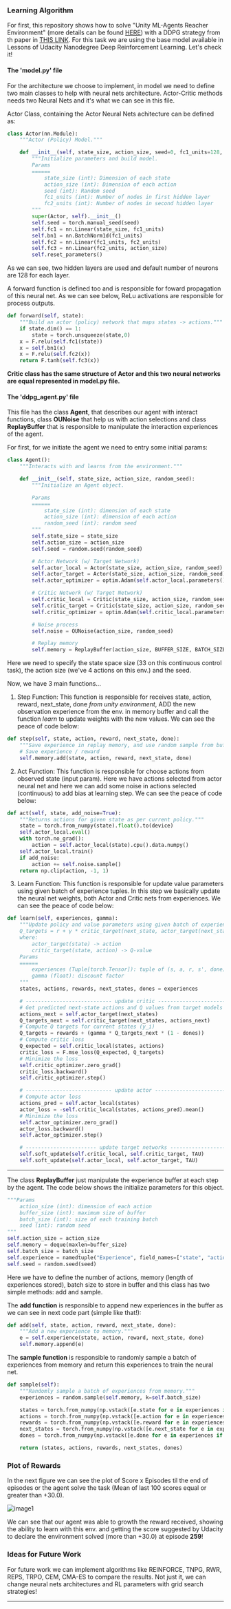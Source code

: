 [//]: # (Image References)

[image1]: results.png  "Results"

### Learning Algorithm

For first, this repository shows how to solve "Unity ML-Agents Reacher Environment" (more details can be found [HERE](https://github.com/Unity-Technologies/ml-agents/blob/main/docs/Learning-Environment-Examples.md#reacher)) with a DDPG strategy from th  paper in [THIS LINK](https://arxiv.org/abs/1509.02971). For this task we are using the base model available in Lessons of Udacity Nanodegree Deep Reinforcement Learning. Let's check it!

#### The 'model.py' file

For the architecture we choose to implement, in model we need to define two main classes to help with neural nets architecture. Actor-Critic methods needs two Neural Nets and it's what we can see in this file.

Actor Class, containing the Actor Neural Nets achitecture can be defined as:

```python
class Actor(nn.Module):
    """Actor (Policy) Model."""

    def __init__(self, state_size, action_size, seed=0, fc1_units=128, fc2_units=128):
        """Initialize parameters and build model.
        Params
        ======
            state_size (int): Dimension of each state
            action_size (int): Dimension of each action
            seed (int): Random seed
            fc1_units (int): Number of nodes in first hidden layer
            fc2_units (int): Number of nodes in second hidden layer
        """
        super(Actor, self).__init__()
        self.seed = torch.manual_seed(seed)
        self.fc1 = nn.Linear(state_size, fc1_units)
        self.bn1 = nn.BatchNorm1d(fc1_units)
        self.fc2 = nn.Linear(fc1_units, fc2_units)
        self.fc3 = nn.Linear(fc2_units, action_size)
        self.reset_parameters()

```

As we can see, two hidden layers are used and default number of neurons are 128 for each layer.

A forward function is defined too and is responsible for foward propagation of this neural net. As we can see below, ReLu activations are responsible for process outputs.

```python
def forward(self, state):
    """Build an actor (policy) network that maps states -> actions."""
    if state.dim() == 1:
        state = torch.unsqueeze(state,0)
    x = F.relu(self.fc1(state))
    x = self.bn1(x)
    x = F.relu(self.fc2(x))
    return F.tanh(self.fc3(x))
```
**Critic class has the same structure of Actor and this two neural networks are equal represented in model.py file.**

#### The 'ddpg_agent.py' file

This file has the class **Agent**, that describes our agent with interact functions, class **OUNoise** that help us with action selections and class **ReplayBuffer** that is responsible to manipulate the interaction experiences of the agent.

For first, for we initiate the agent we need to entry some initial params:

```python
class Agent():
    """Interacts with and learns from the environment."""

    def __init__(self, state_size, action_size, random_seed):
        """Initialize an Agent object.

        Params
        ======
            state_size (int): dimension of each state
            action_size (int): dimension of each action
            random_seed (int): random seed
        """
        self.state_size = state_size
        self.action_size = action_size
        self.seed = random.seed(random_seed)

        # Actor Network (w/ Target Network)
        self.actor_local = Actor(state_size, action_size, random_seed).to(device)
        self.actor_target = Actor(state_size, action_size, random_seed).to(device)
        self.actor_optimizer = optim.Adam(self.actor_local.parameters(), lr=LR_ACTOR)

        # Critic Network (w/ Target Network)
        self.critic_local = Critic(state_size, action_size, random_seed).to(device)
        self.critic_target = Critic(state_size, action_size, random_seed).to(device)
        self.critic_optimizer = optim.Adam(self.critic_local.parameters(), lr=LR_CRITIC, weight_decay=WEIGHT_DECAY)

        # Noise process
        self.noise = OUNoise(action_size, random_seed)

        # Replay memory
        self.memory = ReplayBuffer(action_size, BUFFER_SIZE, BATCH_SIZE, random_seed)

```

Here we need to specify the state space size (33 on this continuous control task), the action size (we've 4 actions on this env.) and the seed.

Now, we have 3 main functions...

1. Step Function: This function is responsible for receives state, action, reward, next_state, done *from unity environment*, ADD the new observation experience from the env. in memory buffer and call the function *learn* to update weights with the new values. We can see the peace of code below:

```python
def step(self, state, action, reward, next_state, done):
    """Save experience in replay memory, and use random sample from buffer to learn."""
    # Save experience / reward
    self.memory.add(state, action, reward, next_state, done)

```

2. Act Function: This function is responsible for choose actions from observed state (input param). Here we have actions selected from actor neural net and here we can add some noise in actions selected (continuous) to add bias at learning step.
We can see the peace of code below:

```python
def act(self, state, add_noise=True):
    """Returns actions for given state as per current policy."""
    state = torch.from_numpy(state).float().to(device)
    self.actor_local.eval()
    with torch.no_grad():
        action = self.actor_local(state).cpu().data.numpy()
    self.actor_local.train()
    if add_noise:
        action += self.noise.sample()
    return np.clip(action, -1, 1)
```

3. Learn Function: This function is responsible for update value parameters using given batch of experience tuples. In this step we basically update the neural net weights, both Actor and Critic nets from experiences.
We can see the peace of code below:

```python
def learn(self, experiences, gamma):
    """Update policy and value parameters using given batch of experience tuples.
    Q_targets = r + γ * critic_target(next_state, actor_target(next_state))
    where:
        actor_target(state) -> action
        critic_target(state, action) -> Q-value
    Params
    ======
        experiences (Tuple[torch.Tensor]): tuple of (s, a, r, s', done) tuples
        gamma (float): discount factor
    """
    states, actions, rewards, next_states, dones = experiences

    # ---------------------------- update critic ---------------------------- #
    # Get predicted next-state actions and Q values from target models
    actions_next = self.actor_target(next_states)
    Q_targets_next = self.critic_target(next_states, actions_next)
    # Compute Q targets for current states (y_i)
    Q_targets = rewards + (gamma * Q_targets_next * (1 - dones))
    # Compute critic loss
    Q_expected = self.critic_local(states, actions)
    critic_loss = F.mse_loss(Q_expected, Q_targets)
    # Minimize the loss
    self.critic_optimizer.zero_grad()
    critic_loss.backward()
    self.critic_optimizer.step()

    # ---------------------------- update actor ---------------------------- #
    # Compute actor loss
    actions_pred = self.actor_local(states)
    actor_loss = -self.critic_local(states, actions_pred).mean()
    # Minimize the loss
    self.actor_optimizer.zero_grad()
    actor_loss.backward()
    self.actor_optimizer.step()

    # ----------------------- update target networks ----------------------- #
    self.soft_update(self.critic_local, self.critic_target, TAU)
    self.soft_update(self.actor_local, self.actor_target, TAU)

```

---

The class **ReplayBuffer** just manipulate the experience buffer at each step by the agent. The code below shows the initialize parameters for this object.

```python
"""Params
    action_size (int): dimension of each action
    buffer_size (int): maximum size of buffer
    batch_size (int): size of each training batch
    seed (int): random seed
"""
self.action_size = action_size
self.memory = deque(maxlen=buffer_size)
self.batch_size = batch_size
self.experience = namedtuple("Experience", field_names=["state", "action", "reward", "next_state", "done"])
self.seed = random.seed(seed)    
```

Here we have to define the number of actions, memory (length of experiences stored), batch size to store in buffer and this class has two simple methods: add and sample.

The **add function** is responsible to append new experiences in the buffer as we can see in next code part (simple like that!):

```python
def add(self, state, action, reward, next_state, done):
    """Add a new experience to memory."""
    e = self.experience(state, action, reward, next_state, done)
    self.memory.append(e)   
```

The **sample function** is responsible to randomly sample a batch of experiences from memory and return this experiences to train the neural net.

```python
def sample(self):
    """Randomly sample a batch of experiences from memory."""
    experiences = random.sample(self.memory, k=self.batch_size)

    states = torch.from_numpy(np.vstack([e.state for e in experiences if e is not None])).float().to(device)
    actions = torch.from_numpy(np.vstack([e.action for e in experiences if e is not None])).long().to(device)
    rewards = torch.from_numpy(np.vstack([e.reward for e in experiences if e is not None])).float().to(device)
    next_states = torch.from_numpy(np.vstack([e.next_state for e in experiences if e is not None])).float().to(device)
    dones = torch.from_numpy(np.vstack([e.done for e in experiences if e is not None]).astype(np.uint8)).float().to(device)

    return (states, actions, rewards, next_states, dones)  
```

### Plot of Rewards

In the next figure we can see the plot of Score x Episodes til the end of episodes or the agent solve the task (Mean of last 100 scores equal or greater than +30.0).

![image1]

We can see that our agent was able to growth the reward received, showing the ability to learn with this env. and getting the score suggested by Udacity to declare the environment solved (more than +30.0) at episode **259**!

### Ideas for Future Work

For future work we can implement algorithms like REINFORCE, TNPG, RWR, REPS, TRPO, CEM, CMA-ES to compare the results. Not just it, we can change neural nets architectures and RL parameters with grid search strategies!

---

